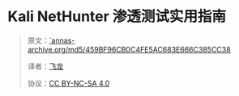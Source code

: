# Kali NetHunter 渗透测试实用指南

> 原文：[`annas-archive.org/md5/459BF96CB0C4FE5AC683E666C385CC38](https://annas-archive.org/md5/459BF96CB0C4FE5AC683E666C385CC38)
> 
> 译者：[飞龙](https://github.com/wizardforcel)
> 
> 协议：[CC BY-NC-SA 4.0](http://creativecommons.org/licenses/by-nc-sa/4.0/)
